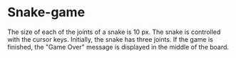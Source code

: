 # Snake-game
The size of each of the joints of a snake is 10 px. The snake is controlled with the cursor keys. Initially, the snake has three joints. If the game is finished, the "Game Over" message is displayed in the middle of the board.
